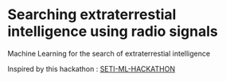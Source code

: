 # Searching extraterrestial intelligence using radio signals
Machine Learning for the search of extraterrestial intelligence

Inspired by this hackathon : [SETI-ML-HACKATHON](https://www.seti.org/machine-learning-search-extraterrestrial-intelligence-hackathon-code-challenge)
